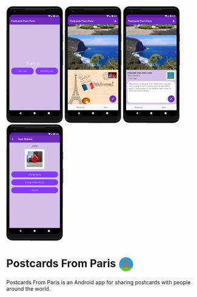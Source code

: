 <p float="left">
  <img src=".github/images/login.png" width="150" title="Login screen" alt="Login screen">
  <img src=".github/images/mailbox.png" width="150" title="Mailbox" alt="Mailbox">
  <img src=".github/images/flipped_card.png" width="150" title="Flipped postcard" alt="Flipped postcard">
  <img src=".github/images/options.png" width="150" title="Options menu" alt="Options menu">
</p>

# Postcards From Paris <img src=".github/images/logo.png" width="40" title="Logo" alt="Logo" align="Center">
Postcards From Paris is an Android app for sharing postcards with people around the world.
